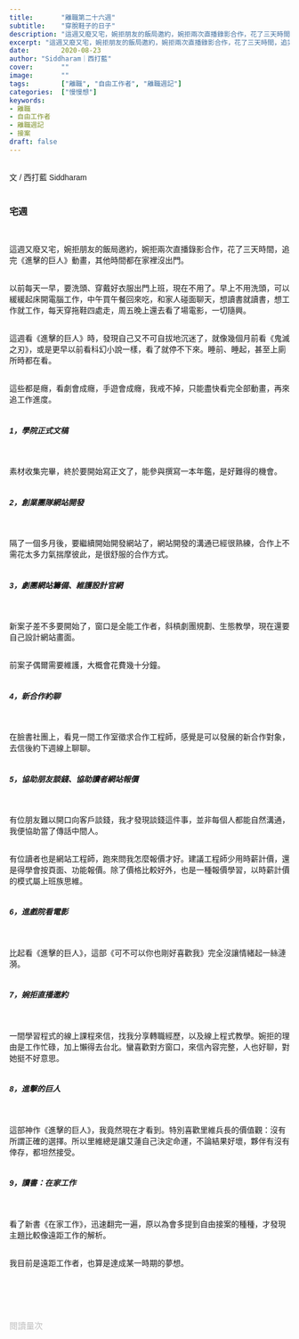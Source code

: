 ```yaml
---
title:       "離職第二十六週"
subtitle:    "穿脫鞋子的日子"
description: "這週又廢又宅，婉拒朋友的飯局邀約，婉拒兩次直播錄影合作，花了三天時間，追完《進擊的巨人》動畫，其他時間都在家裡沒出門。"
excerpt: "這週又廢又宅，婉拒朋友的飯局邀約，婉拒兩次直播錄影合作，花了三天時間，追完《進擊的巨人》動畫，其他時間都在家裡沒出門。"
date:        2020-08-23
author: "Siddharam｜西打藍"
cover:       ""
image:       ""
tags:        ["離職", "自由工作者", "離職週記"]
categories:  ["慢慢想"]
keywords:
- 離職
- 自由工作者
- 離職週記
- 接案
draft: false
---
```


<article style="font-family: 'Noto Sans TC', '微軟正黑體', sans-serif; font-weight: 300;">

<br>文 / 西打藍 Siddharam<br><br>

<h3 class="article-h1-color">宅週</h3><br>

這週又廢又宅，婉拒朋友的飯局邀約，婉拒兩次直播錄影合作，花了三天時間，追完《進擊的巨人》動畫，其他時間都在家裡沒出門。<br><br>

以前每天一早，要洗頭、穿戴好衣服出門上班，現在不用了。早上不用洗頭，可以緩緩起床開電腦工作，中午買午餐回來吃，和家人碰面聊天，想讀書就讀書，想工作就工作，每天穿拖鞋四處走，周五晚上還去看了場電影，一切隨興。<br><br>

這週看《進擊的巨人》時，發現自己又不可自拔地沉迷了，就像幾個月前看《鬼滅之刃》，或是更早以前看科幻小說一樣，看了就停不下來。睡前、睡起，甚至上廁所時都在看。<br><br>

這些都是癮，看劇會成癮，手遊會成癮，我戒不掉，只能盡快看完全部動畫，再來追工作進度。<br><br>


<h5 class="article-h1-color">1，學院正式文稿</h5><br>

素材收集完畢，終於要開始寫正文了，能參與撰寫一本年鑑，是好難得的機會。<br><br>


<h5 class="article-h1-color">2，創業團隊網站開發</h5><br>

隔了一個多月後，要繼續開始開發網站了，網站開發的溝通已經很熟練，合作上不需花太多力氣揣摩彼此，是很舒服的合作方式。<br><br>


<h5 class="article-h1-color">3，劇團網站籌備、維護設計官網</h5><br>

新案子差不多要開始了，窗口是全能工作者，斜槓劇團規劃、生態教學，現在還要自己設計網站畫面。<br><br>

前案子偶爾需要維護，大概會花費幾十分鐘。<br><br>

<h5 class="article-h1-color">4，新合作約聊</h5><br>

在臉書社團上，看見一間工作室徵求合作工程師，感覺是可以發展的新合作對象，去信後約下週線上聊聊。<br><br>


<h5 class="article-h1-color">5，協助朋友談錢、協助讀者網站報價</h5><br>

有位朋友難以開口向客戶談錢，我才發現談錢這件事，並非每個人都能自然溝通，我便協助當了傳話中間人。<br><br>

有位讀者也是網站工程師，跑來問我怎麼報價才好。建議工程師少用時薪計價，還是得學會按頁面、功能報價。除了價格比較好外，也是一種報價學習，以時薪計價的模式屬上班族思維。<br><br>


<h5 class="article-h1-color">6，進戲院看電影</h5><br>

比起看《進擊的巨人》，這部《可不可以你也剛好喜歡我》完全沒讓情緒起一絲漣漪。<br><br>


<h5 class="article-h1-color">7，婉拒直播邀約</h5><br>

一間學習程式的線上課程來信，找我分享轉職經歷，以及線上程式教學。婉拒的理由是工作忙碌，加上懶得去台北。蠻喜歡對方窗口，來信內容完整，人也好聊，對她挺不好意思。<br><br>


<h5 class="article-h1-color">8，進擊的巨人</h5><br>

這部神作《進擊的巨人》，我竟然現在才看到。特別喜歡里維兵長的價值觀：沒有所謂正確的選擇。所以里維總是讓艾蓮自己決定命運，不論結果好壞，夥伴有沒有倖存，都坦然接受。<br><br>


<h5 class="article-h1-color">9，讀書：在家工作</h5><br>

看了新書《在家工作》，迅速翻完一遍，原以為會多提到自由接案的種種，才發現主題比較像遠距工作的解析。<br><br>

我目前是遠距工作者，也算是達成某一時期的夢想。<br><br>





<br><br><br>

</article>

<div style="color: #bfbfbf; font-size: 15px;" id="busuanzi_container_page_pv">
  閱讀量<span id="busuanzi_value_page_pv"></span>次
</div>




<script src="../../js/post.js"></script>




